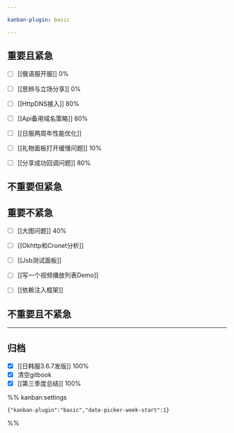 ```yaml
---

kanban-plugin: basic

---
```


## 重要且紧急

- [ ] [[俄语服开服]] 0%
- [ ] [[思辨与立场分享]] 0%
- [ ] [[HttpDNS接入]] 80%
- [ ] [[Api备用域名策略]] 80%
- [ ] [[日服两周年性能优化]]
- [ ] [[礼物面板打开缓慢问题]] 10%
- [ ] [[分享成功回调问题]] 80%


## 不重要但紧急



## 重要不紧急

- [ ] [[大图问题]] 40%
- [ ] [[Okhttp和Cronet分析]]
- [ ] [[Jsb测试面板]]
- [ ] [[写一个视频播放列表Demo]]
- [ ] [[依赖注入框架]]


## 不重要且不紧急



***

## 归档

- [x] [[日韩服3.6.7发版]] 100%
- [x] 清空gitbook
- [x] [[第三季度总结]] 100%

%% kanban:settings
```
{"kanban-plugin":"basic","date-picker-week-start":1}
```
%%